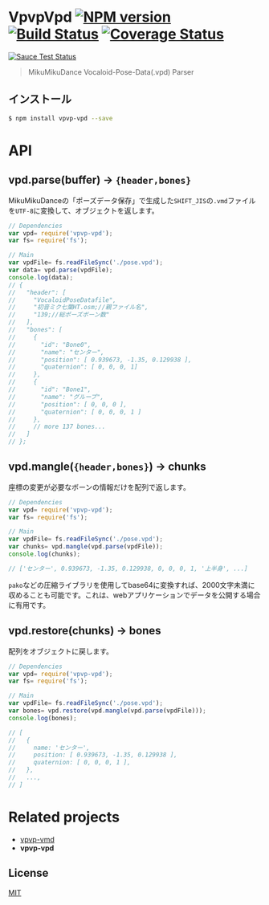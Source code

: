 # VpvpVpd [![NPM version][npm-image]][npm] [![Build Status][travis-image]][travis] [![Coverage Status][coveralls-image]][coveralls]

[![Sauce Test Status][sauce-image]][sauce]

> MikuMikuDance Vocaloid-Pose-Data(.vpd) Parser

## インストール

```bash
$ npm install vpvp-vpd --save
```

# API

## vpd.parse(buffer) -> `{header,bones}`

MikuMikuDanceの「ポーズデータ保存」で生成した`SHIFT_JIS`の`.vmd`ファイルを`UTF-8`に変換して、オブジェクトを返します。

```js
// Dependencies
var vpd= require('vpvp-vpd');
var fs= require('fs');

// Main
var vpdFile= fs.readFileSync('./pose.vpd');
var data= vpd.parse(vpdFile);
console.log(data);
// {
//   "header": [
//     "VocaloidPoseDatafile",
//     "初音ミク七葉HT.osm;//親ファイル名",
//     "139;//総ポーズボーン数"
//   ],
//   "bones": [
//     {
//       "id": "Bone0",
//       "name": "センター",
//       "position": [ 0.939673, -1.35, 0.129938 ],
//       "quaternion": [ 0, 0, 0, 1]
//     },
//     {
//       "id": "Bone1",
//       "name": "グルーブ",
//       "position": [ 0, 0, 0 ],
//       "quaternion": [ 0, 0, 0, 1 ]
//     },
//     // more 137 bones...
//   ]
// };
```

## vpd.mangle(`{header,bones}`) -> chunks

座標の変更が必要なボーンの情報だけを配列で返します。

```js
// Dependencies
var vpd= require('vpvp-vpd');
var fs= require('fs');

// Main
var vpdFile= fs.readFileSync('./pose.vpd');
var chunks= vpd.mangle(vpd.parse(vpdFile));
console.log(chunks);

// ['センター', 0.939673, -1.35, 0.129938, 0, 0, 0, 1, '上半身', ...]
```

`pako`などの圧縮ライブラリを使用してbase64に変換すれば、2000文字未満に収めることも可能です。これは、webアプリケーションでデータを公開する場合に有用です。

## vpd.restore(chunks) -> bones

配列をオブジェクトに戻します。

```js
// Dependencies
var vpd= require('vpvp-vpd');
var fs= require('fs');

// Main
var vpdFile= fs.readFileSync('./pose.vpd');
var bones= vpd.restore(vpd.mangle(vpd.parse(vpdFile)));
console.log(bones);

// [
//   {
//     name: 'センター',
//     position: [ 0.939673, -1.35, 0.129938 ],
//     quaternion: [ 0, 0, 0, 1 ],
//   },
//   ...,
// ]
```

<!--
# Related projects
* (todo)vpvp-threejs
* (todo)vpvp
* (todo)vpvp-pmx
* (todo)vpvp-vmd
* __vpvp-vpd__
-->

# Related projects
* [vpvp-vmd](https://github.com/59naga/vpvp-vmd/)
* __vpvp-vpd__

License
---
[MIT][License]

[License]: http://59naga.mit-license.org/

[sauce-image]: http://soysauce.berabou.me/u/59798/vpvp-vpd.svg
[sauce]: https://saucelabs.com/u/59798
[npm-image]:https://img.shields.io/npm/v/vpvp-vpd.svg?style=flat-square
[npm]: https://npmjs.org/package/vpvp-vpd
[travis-image]: http://img.shields.io/travis/59naga/vpvp-vpd.svg?style=flat-square
[travis]: https://travis-ci.org/59naga/vpvp-vpd
[coveralls-image]: http://img.shields.io/coveralls/59naga/vpvp-vpd.svg?style=flat-square
[coveralls]: https://coveralls.io/r/59naga/vpvp-vpd?branch=master
